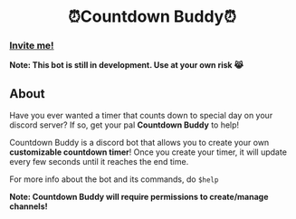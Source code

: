 
#  <center>⏰Countdown Buddy⏰</center>


### [Invite me!](https://discord.com/api/oauth2/authorize?client_id=850165825439531039&permissions=0&scope=bot)
**Note: This bot is still in development. Use at your own risk 😹**

## About
Have you ever wanted a timer that counts down to special day on your discord server? If so, get your pal **Countdown Buddy** to help!

Countdown Buddy is a discord bot that allows you to create your own **customizable countdown timer**! Once you create your timer, it will update every few seconds until it reaches the end time.

For more info about the bot and its commands, do `$help`

**Note: Countdown Buddy will require permissions to create/manage channels!**

